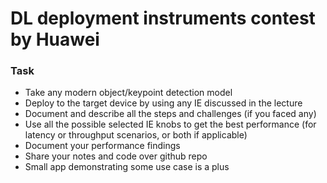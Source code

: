 # DL deployment instruments contest by Huawei

### Task
- Take any modern object/keypoint detection model
- Deploy to the target device by using any IE discussed in the lecture
- Document and describe all the steps and challenges (if you faced any)
- Use all the possible selected IE knobs to get the best performance (for latency or throughput scenarios, or both if applicable)
- Document your performance findings 
- Share your notes and code over github repo
- Small app demonstrating some use case is a plus
